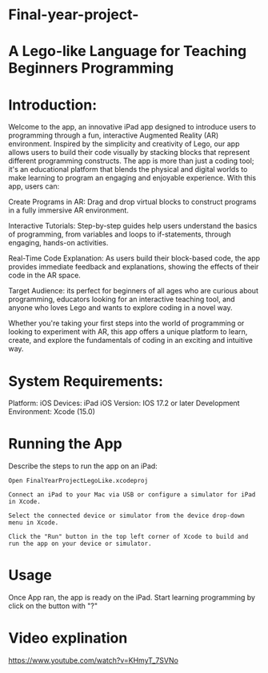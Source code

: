 # Final-year-project-

# A Lego-like Language for Teaching Beginners Programming


# Introduction:

Welcome to the app, an innovative iPad app designed to introduce users to programming through a fun, interactive Augmented Reality (AR) environment. Inspired by the simplicity and creativity of Lego, our app allows users to build their code visually by stacking blocks that represent different programming constructs.
The app is more than just a coding tool; it's an educational platform that blends the physical and digital worlds to make learning to program an engaging and enjoyable experience. With this app, users can:

Create Programs in AR: Drag and drop virtual blocks to construct programs in a fully immersive AR environment.

Interactive Tutorials: Step-by-step guides help users understand the basics of programming, from variables and loops to if-statements, through engaging, hands-on activities.

Real-Time Code Explanation: As users build their block-based code, the app provides immediate feedback and explanations, showing the effects of their code in the AR space.

Target Audience: its perfect for beginners of all ages who are curious about programming, educators looking for an interactive teaching tool, and anyone who loves Lego and wants to explore coding in a novel way.

Whether you're taking your first steps into the world of programming or looking to experiment with AR, this app offers a unique platform to learn, create, and explore the fundamentals of coding in an exciting and intuitive way.

# System Requirements:

Platform: iOS
Devices: iPad
iOS Version: IOS 17.2 or later
Development Environment: Xcode (15.0)

# Running the App

Describe the steps to run the app on an iPad:

	Open FinalYearProjectLegoLike.xcodeproj 

	Connect an iPad to your Mac via USB or configure a simulator for iPad in Xcode.

	Select the connected device or simulator from the device drop-down menu in Xcode.

	Click the "Run" button in the top left corner of Xcode to build and run the app on your device or simulator.

# Usage

Once App ran, the app is ready on the iPad. Start learning programming by click on the button with "?"

# Video explination
https://www.youtube.com/watch?v=KHmyT_7SVNo
